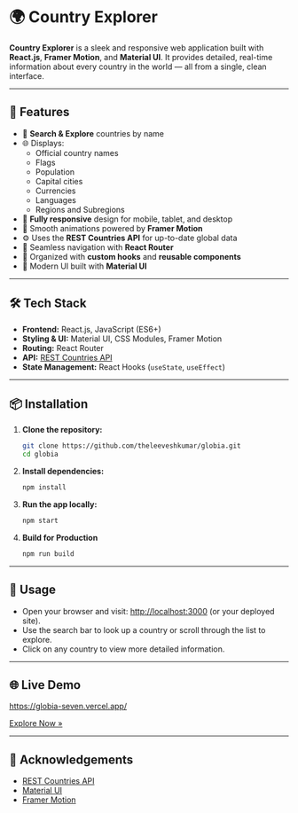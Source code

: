 # 🌍 Country Explorer

**Country Explorer** is a sleek and responsive web application built with **React.js**, **Framer Motion**, and **Material UI**. It provides detailed, real-time information about every country in the world — all from a single, clean interface.

---

## 🚀 Features

- 🔎 **Search & Explore** countries by name
- 🌐 Displays:
     - Official country names
     - Flags
     - Population
     - Capital cities
     - Currencies
     - Languages
     - Regions and Subregions
- 📱 **Fully responsive** design for mobile, tablet, and desktop
- 🌈 Smooth animations powered by **Framer Motion**
- ⚙️ Uses the **REST Countries API** for up-to-date global data
- 🧭 Seamless navigation with **React Router**
- 🧩 Organized with **custom hooks** and **reusable components**
- 🎨 Modern UI built with **Material UI**

---

## 🛠️ Tech Stack

- **Frontend:** React.js, JavaScript (ES6+)
- **Styling & UI:** Material UI, CSS Modules, Framer Motion
- **Routing:** React Router
- **API:** [REST Countries API](https://restcountries.com/)
- **State Management:** React Hooks (`useState`, `useEffect`)

---

## 📦 Installation

1. **Clone the repository:**
      ```bash
      git clone https://github.com/theleeveshkumar/globia.git
      cd globia
      ```
2. **Install dependencies:**
      ```bash
      npm install
      ```
3. **Run the app locally:**
      ```bash
      npm start
      ```
4. **Build for Production**
      ```bash
      npm run build
      ```

---

## 🧭 Usage

- Open your browser and visit: [http://localhost:3000](http://localhost:3000) (or your deployed site).
- Use the search bar to look up a country or scroll through the list to explore.
- Click on any country to view more detailed information.

---

## 🌐 Live Demo
https://globia-seven.vercel.app/

[Explore Now »](#)

---

## 🙌 Acknowledgements

- [REST Countries API](https://restcountries.com/)
- [Material UI](https://mui.com/)
- [Framer Motion](https://www.framer.com/motion/)
